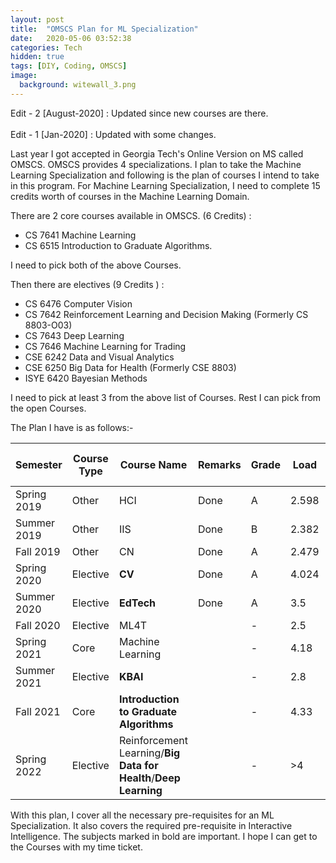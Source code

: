 ```yaml
---
layout: post
title:  "OMSCS Plan for ML Specialization"
date:   2020-05-06 03:52:38
categories: Tech
hidden: true
tags: [DIY, Coding, OMSCS]
image:
  background: witewall_3.png
---
```

Edit - 2 [August-2020] : Updated since new courses are there.
<br></br>
Edit - 1 [Jan-2020] : Updated with some changes.

Last year I got accepted in Georgia Tech's Online Version on MS called OMSCS. OMSCS provides 4 specializations. I plan to take the Machine Learning Specialization and following is the plan of courses I intend to take in this program. For Machine Learning Specialization, I need to complete 15 credits worth of courses in the Machine Learning Domain. 

There are 2 core courses available in OMSCS. (6 Credits) :

- CS 7641 Machine Learning
- CS 6515 Introduction to Graduate Algorithms.

I need to pick both of the above Courses.

Then there are electives (9 Credits ) :

- CS 6476 Computer Vision
- CS 7642 Reinforcement Learning and Decision Making (Formerly CS 8803-O03)
- CS 7643 Deep Learning 
- CS 7646 Machine Learning for Trading
- CSE 6242 Data and Visual Analytics
- CSE 6250 Big Data for Health (Formerly CSE 8803)
- ISYE 6420 Bayesian Methods

I need to pick at least 3 from the above list of Courses. Rest I can pick from the open Courses.

The Plan I have is as follows:-


| Semester  | Course Type | Course Name | Remarks | Grade|Load|Hours Per Week|
|-----------|-----------|-------------|---------|-------|------|---|
|Spring 2019|Other|HCI|Done |  A     |2.598|11.661|
|Summer 2019|Other|IIS| Done |  B     |2.382| 8.893 |
|Fall 2019|Other|CN|Done| A |2.479   |8.264|
|Spring 2020|Elective|**CV**|Done|  A | 4.024  |20.463|
|Summer 2020 |Elective|**EdTech**|Done|A |3.5 |13.626|
|Fall 2020 |Elective|ML4T|| - |2.5|10  |
|Spring 2021|Core|Machine Learning| | - | 4.18 | 21|
|Summer 2021|Elective|**KBAI**| |-|2.8|13.6|
|Fall 2021|Core | **Introduction to Graduate Algorithms**| |-|4.33|24.885|
|Spring 2022|Elective | Reinforcement Learning/**Big Data for Health**/**Deep Learning** | |-|>4|20.885|


With this plan, I cover all the necessary pre-requisites for an ML Specialization. It also covers the required pre-requisite in Interactive Intelligence. The subjects marked in bold are important. 
I hope I can get to the Courses with my time ticket.